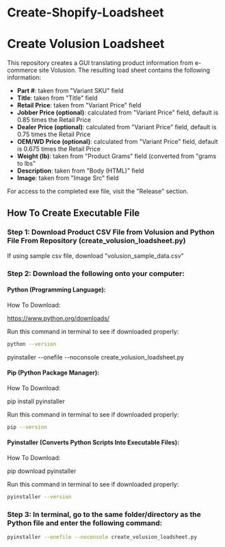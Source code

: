 # Create-Shopify-Loadsheet

# Create Volusion Loadsheet

This repository creates a GUI translating product information from e-commerce site Volusion. The resulting load sheet contains the following information:

* **Part #**: taken from "Variant SKU" field
* **Title**: taken from "Title" field
* **Retail Price**: taken from "Variant Price" field
* **Jobber Price (optional)**: calculated from "Variant Price" field, default is 0.85 times the Retail Price
* **Dealer Price (optional)**: calculated from "Variant Price" field, default is 0.75 times the Retail Price
* **OEM/WD Price (optional)**: calculated from "Variant Price" field, default is 0.675 times the Retail Price
* **Weight (lb)**: taken from "Product Grams" field (converted from "grams to lbs"
* **Description**: taken from "Body (HTML)" field
* **Image**: taken from "Image Src" field

For access to the completed exe file, visit the "Release" section.

## How To Create Executable File

### Step 1: Download Product CSV File from Volusion and Python File From Repository (create_volusion_loadsheet.py)

If using sample csv file, download "volusion_sample_data.csv"

### Step 2: Download the following onto your computer:

#### Python (Programming Language): 

How To Download:

https://www.python.org/downloads/

Run this command in terminal to see if downloaded properly:

```bash
python --version
```

pyinstaller --onefile --noconsole create_volusion_loadsheet.py

#### Pip (Python Package Manager):

How To Download:

pip install pyinstaller

Run this command in terminal to see if downloaded properly:

```bash
pip --version
```

#### Pyinstaller (Converts Python Scripts Into Executable Files):

How To Download:

pip download pyinstaller

Run this command in terminal to see if downloaded properly:

```bash
pyinstaller --version
```
### Step 3:  In terminal, go to the same folder/directory as the Python file and enter the following command:

```bash
pyinstaller --onefile --noconsole create_volusion_loadsheet.py
```
